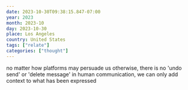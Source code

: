 ```yaml
---
date: 2023-10-30T09:38:15.847-07:00
year: 2023
month: 2023-10
day: 2023-10-30
place: Los Angeles
country: United States
tags: ["relate"]
categories: ["thought"]
---
```

no matter how platforms may persuade us otherwise, there is no 'undo send' or 'delete message' in human communication, we can only add context to what has been expressed
